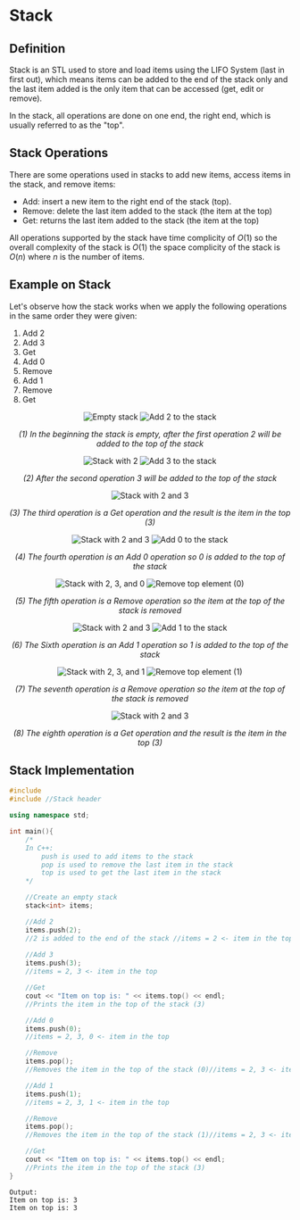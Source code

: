 # Stack
## Definition

Stack is an STL used to store and load items using the LIFO System (last in first out), which means items can be added to the end of the stack only and the last item added is the only item that can be accessed (get, edit or remove).



In the stack, all operations are done on one end, the right end, which is usually referred to as the "top".

## Stack Operations
There are some operations used in stacks to add new items, access items in the stack, and remove items:

* Add: insert a new item to the right end of the stack (top).
* Remove: delete the last item added to the stack (the item at the top)
* Get: returns the last item added to the stack (the item at the top)

All operations supported by the stack have time complicity of $O(1)$ so the overall complexity of the stack is $O(1)$ the space complicity of the stack is $O(n)$ where $n$ is the number of items.

## Example on Stack
Let's observe how the stack works when we apply the following operations in the same order they were given:

1. Add 2
2. Add 3
3. Get
4. Add 0
5. Remove
6. Add 1
7. Remove
8. Get

<div align="center">
    <img src="images/example_1_1.png" alt="Empty stack">
    <img src="images/example_1_2.png" alt="Add 2 to the stack">
    <p><em>(1) In the beginning the stack is empty, after the first operation 2 will be added to the top of the stack</em></p>
</div>

<div align="center">
    <img src="images/example_2_1.png" alt="Stack with 2">
    <img src="images/example_2_2.png" alt="Add 3 to the stack">
    <p><em>(2) After the second operation 3 will be added to the top of the stack</em></p>
</div>

<div align="center">
    <img src="images/example_3_1.png" alt="Stack with 2 and 3">
    <p><em>(3) The third operation is a Get operation and the result is the item in the top (3)</em></p>
</div>

<div align="center">
    <img src="images/example_4_1.png" alt="Stack with 2 and 3">
    <img src="images/example_4_2.png" alt="Add 0 to the stack">
    <p><em>(4) The fourth operation is an Add 0 operation so 0 is added to the top of the stack</em></p>
</div>

<div align="center">
    <img src="images/example_5_1.png" alt="Stack with 2, 3, and 0">
    <img src="images/example_5_2.png" alt="Remove top element (0)">
    <p><em>(5) The fifth operation is a Remove operation so the item at the top of the stack is removed</em></p>
</div>

<div align="center">
    <img src="images/example_6_1.png" alt="Stack with 2 and 3">
    <img src="images/example_6_2.png" alt="Add 1 to the stack">
    <p><em>(6) The Sixth operation is an Add 1 operation so 1 is added to the top of the stack</em></p>
</div>

<div align="center">
    <img src="images/example_7_1.png" alt="Stack with 2, 3, and 1">
    <img src="images/example_7_2.png" alt="Remove top element (1)">
    <p><em>(7) The seventh operation is a Remove operation so the item at the top of the stack is removed</em></p>
</div>

<div align="center">
    <img src="images/example_8_1.png" alt="Stack with 2 and 3">
    <p><em>(8) The eighth operation is a Get operation and the result is the item in the top (3)</em></p>
</div>


## Stack Implementation
```c++
#include 
#include //Stack header

using namespace std;

int main(){
    /*
    In C++:
        push is used to add items to the stack
        pop is used to remove the last item in the stack
        top is used to get the last item in the stack
    */

    //Create an empty stack
    stack<int> items;

    //Add 2
    items.push(2);
    //2 is added to the end of the stack //items = 2 <- item in the top
        
    //Add 3
    items.push(3);
    //items = 2, 3 <- item in the top

    //Get
    cout << "Item on top is: " << items.top() << endl;
    //Prints the item in the top of the stack (3)

    //Add 0
    items.push(0);
    //items = 2, 3, 0 <- item in the top

    //Remove
    items.pop();
    //Removes the item in the top of the stack (0)//items = 2, 3 <- item in the top

    //Add 1
    items.push(1);
    //items = 2, 3, 1 <- item in the top

    //Remove
    items.pop();
    //Removes the item in the top of the stack (1)//items = 2, 3 <- item in the top

    //Get
    cout << "Item on top is: " << items.top() << endl;
    //Prints the item in the top of the stack (3)
}
```
```plaintext
Output:
Item on top is: 3
Item on top is: 3
```
